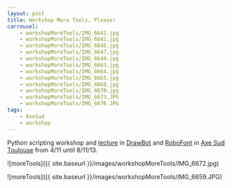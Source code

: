 ```yaml
---
layout: post
title: Workshop More Tools, Please!
carrousel:
    - workshopMoreTools/IMG_6641.jpg
    - workshopMoreTools/IMG_6642.jpg
    - workshopMoreTools/IMG_6645.jpg
    - workshopMoreTools/IMG_6647.jpg
    - workshopMoreTools/IMG_6649.jpg
    - workshopMoreTools/IMG_6663.jpg
    - workshopMoreTools/IMG_6664.jpg
    - workshopMoreTools/IMG_6665.jpg
    - workshopMoreTools/IMG_6668.jpg
    - workshopMoreTools/IMG_6670.jpg
    - workshopMoreTools/IMG_6673.JPG
    - workshopMoreTools/IMG_6676.JPG
tags:
    - AxeSud
    - workshop
---
```


Python scripting workshop and [lecture](http://www.pointypo.com/frederik-berlaen-en-conference-toulouse/) in [DrawBot](http://drawbot.readthedocs.org/) and [RoboFont](http://doc.robofont.com/) in [Axe Sud Toulouse](http://www.axesud.fr/lire/actualites/conference-a-toulouse-frederik-berlaen-more-tools-please/50) from 4/11 until 8/11/13.

![moreTools]({{ site.baseurl }}/images/workshopMoreTools/IMG_6672.jpg)

<!--more-->

![moreTools]({{ site.baseurl }}/images/workshopMoreTools/IMG_6659.JPG)
